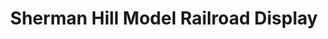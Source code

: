 ---
title: "Sherman Hill Model Railroad Display"
url: /cheyenne/sherman-hill-model-railroad-display/
shop: model
---